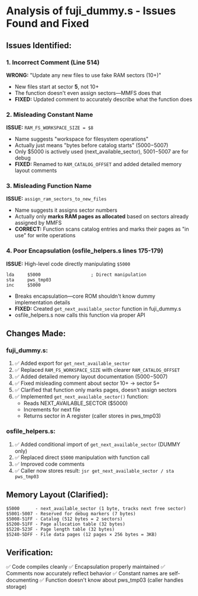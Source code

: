 # Analysis of fuji_dummy.s - Issues Found and Fixed

## Issues Identified:

### 1. **Incorrect Comment (Line 514)**
**WRONG:** "Update any new files to use fake RAM sectors (10+)"
- New files start at sector **5**, not 10+
- The function doesn't even assign sectors—MMFS does that
- **FIXED:** Updated comment to accurately describe what the function does

### 2. **Misleading Constant Name**
**ISSUE:** `RAM_FS_WORKSPACE_SIZE = $8` 
- Name suggests "workspace for filesystem operations"
- Actually just means "bytes before catalog starts" ($5000-$5007)
- Only $5000 is actively used (next_available_sector), $5001-$5007 are for debug
- **FIXED:** Renamed to `RAM_CATALOG_OFFSET` and added detailed memory layout comments

### 3. **Misleading Function Name**
**ISSUE:** `assign_ram_sectors_to_new_files`
- Name suggests it assigns sector numbers
- Actually only **marks RAM pages as allocated** based on sectors already assigned by MMFS
- **CORRECT:** Function scans catalog entries and marks their pages as "in use" for write operations

### 4. **Poor Encapsulation (osfile_helpers.s lines 175-179)**
**ISSUE:** High-level code directly manipulating `$5000`
```assembly
lda     $5000                   ; Direct manipulation
sta     pws_tmp03
inc     $5000
```
- Breaks encapsulation—core ROM shouldn't know dummy implementation details
- **FIXED:** Created `get_next_available_sector` function in fuji_dummy.s
- osfile_helpers.s now calls this function via proper API

## Changes Made:

### fuji_dummy.s:
1. ✅ Added export for `get_next_available_sector`
2. ✅ Replaced `RAM_FS_WORKSPACE_SIZE` with clearer `RAM_CATALOG_OFFSET`
3. ✅ Added detailed memory layout documentation ($5000-$5007)
4. ✅ Fixed misleading comment about sector 10+ → sector 5+
5. ✅ Clarified that function only marks pages, doesn't assign sectors
6. ✅ Implemented `get_next_available_sector()` function:
   - Reads NEXT_AVAILABLE_SECTOR ($5000)
   - Increments for next file
   - Returns sector in A register (caller stores in pws_tmp03)

### osfile_helpers.s:
1. ✅ Added conditional import of `get_next_available_sector` (DUMMY only)
2. ✅ Replaced direct `$5000` manipulation with function call
3. ✅ Improved code comments
4. ✅ Caller now stores result: `jsr get_next_available_sector / sta pws_tmp03`

## Memory Layout (Clarified):
```
$5000      - next_available_sector (1 byte, tracks next free sector)
$5001-5007 - Reserved for debug markers (7 bytes)
$5008-51FF - Catalog (512 bytes = 2 sectors)
$5200-51FF - Page allocation table (32 bytes)
$5220-523F - Page length table (32 bytes)  
$5240-5DFF - File data pages (12 pages × 256 bytes = 3KB)
```

## Verification:
✅ Code compiles cleanly
✅ Encapsulation properly maintained
✅ Comments now accurately reflect behavior
✅ Constant names are self-documenting
✅ Function doesn't know about pws_tmp03 (caller handles storage)


